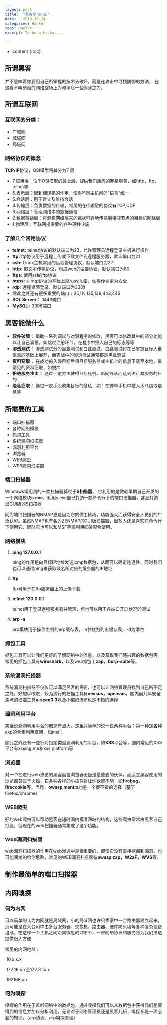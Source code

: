 ```yaml
---
layout: post
title:  "黑客学习小记"
date:   2016-10-24 
categories: Hacker
tags: Hacker
excerpt: To be a hacker...

---
```


* content
{:toc}


## 所谓黑客

并不意味着你要用自己所掌握的技术去破坏，而是在攻击中寻找防御的方法， 在这看不叫硝烟的网络战场上为和平尽一些绵薄之力。



## 所谓互联网

### 互联网的分类：

* 广域网
* 城域网
* 局域网



### 网络协议的概念

**TCP/IP**协议，OSI模型将其分为7 层

* 7.应用层：位于OSI模型的最上层，提供我们熟悉的网络服务，如http，ftp，telnet等
* 6.表示层：起到翻译机的作用，使得不同主机间的“语言”统一
* 5.会话层：用于建立及维持会话
* 4.传输层：负责数据的传输，常见的在传输层的协议有TCP,UDP
* 3.网络层：管理网络中的数据通信
* 2.数据链路层：将源机网络层来的数据可靠地传输到相邻节点的目标机网络层
* 1.物理层：互联网搜需要的各种硬件设施



### 了解几个常用协议

* **telnet:** telnet协议的默认端口为23，允许管理员远程登录主机进行操作
* **ftp:** ftp协议用于远程上传或下载文件到远程服务器，默认端口为21
* **ssh:** Linux主机常用的远程管理协议，默认端口为22
* **http:** 超文本传输协议，构成web的主要协议，默认端口为80
* **ftps:** 使用ssl的ftp协议
* **https:** 在http协议的基础上添加ssl加密，使得传输更为安全
* **rdp:** 远程桌面登录，默认端口为3389
* 除此之外还有很多重要的端口：25,110,135,139,443,445
* **SQL Server：** 1443端口
* **MySQL :** 3306端口



## 黑客能做什么

* **软件破解：** 借助一系列调试与对源程序的修改，黑客可以修改其中的部分功能以让自己满意，如跳过注册环节，在程序中插入自己的标志等等
* **渗透测试：** 渗透测试分为黑盒测试和白盒测试，白盒测试将在已掌握目标大量信息的基础上展开，而实战中的渗透测试通常都是黑盒测试
* **资料窃取：** 在成功的入侵目标后将目标服务器或主机上的信息下载至本地，最常见的资料窃取，如脱库
* **拒绝服务攻击：** 通过一定方法使得目标死机、断网等从而达到终止其服务的目的
* **隐私窃取：** 通过一定手段收集目标的隐私，如：在安卓手机中植入木马窃取信息等



## 所需要的工具

* 端口扫描器
* 各种网络模块
* 抓包工具
* 系统漏洞扫描器
* 漏洞利用平台
* 浏览器
* WEB爬虫
* WEB漏洞扫描器

### 端口扫描器

Windows常用到的一款扫描器莫过于**S扫描器**， 它利用的是微软早期自己开发的一个网络模块**s.exe**，利用s.exe自己打造一款命令行下的端口扫描器，甚至打造出GUI版的S扫描器

同为端口扫描器的NMAP更是因为它的做工精巧，功能强大而获得安全人员们的广泛认可。虽然NMAP也有名为ZENMAP的GUI版扫描器，很多人还是喜欢在命令行下使用它，同时它也可以和MSF等漏利用框架配合使用。

### 网络模块

1. **ping 127.0.0.1**

   ping的作用是向目标IP地址发送icmp数据包，从而可以确定连通性，同时我们也可以通过ping来获取域名所对应的服务器的IP地址

2. **ftp**

   ftp可用于在ftp服务器上的上传下载

3. **telnet 120.0.0.1**

   telnet用于登录远程服务器并管理，但也可以用于各端口开启状况的测试

4. **arp -a**

   arp模块用于操作主机的arp缓存表，-a参数为列出缓存表，-d为清空

### 抓包工具

抓包工具可以让我们更好的了解网络中的流量，以及获取我们感兴趣的数据包等。常见的抓包工具有**wireshark**，以及web抓包工**zap，burp-suite**等。



### 系统漏洞扫描器

系统漏洞扫描器不仅仅可以满足黑客的需要，也可以让网络管理员找到自己所不足之处，好加以改进，较为流行的扫描工具有**nessus，openvas**，国内前几年安全焦点的扫描工具**x-scan3.3**以及小榕的流光也是不错的选择



### 漏洞利用平台

实话说漏洞利用平台的概念有点大，这里只简单的说一说两种平台：第一种是各种exp的合集利用框架，如msf：

除此之外还有一些针对指定类型漏洞利用的平台，如**XSS**平台等，国内常见的XSS平台有xssing.me和xss platform等



### 浏览器

对一个在进行web渗透的黑客而言浏览器无疑是最重要的伙伴，而适宜黑客使用的浏览器莫过于火狐，它各种各样的小插件将让你欲罢不能，如**firebug，firecookie**等。当然，**owasp mantra**也是一个很不错的选择（基于firefox/chrome）



### WEB爬虫

好的web爬虫可以帮助黑客在短时间内摸清网站的结构，这些爬虫常常由黑客自己打造，但现在的web扫描器通常集成了这个功能。



### WEB漏洞扫描器

web漏洞扫描器的作用在web渗透中是很重要的，即使它没有直接挖掘到漏洞，也可能间接的给你思路，常见的WEB漏洞扫描器有**owasp zap，W2aF，WVS**等。



## 制作最简单的端口扫描器



## 内网嗅探

### 何为内网

可以简单的认为内网就是局域网，小的局域网也许只靠家中一台路由器建立起来，页可能是在大公司中由多台服务器、交换机、路由器、硬件防火墙等各种复杂设备组成，在这样一个主机之间距离很近的网络中，一些网络协议和服务将为我们渗透提供很大方便

常见的内网地址：

​	10.x.x.x

​	172.16.x.x至172.31.x.x

​	192168.x.x



### 何为嗅探

嗅探的作用在于监听网络中的数据包，通过嗅探我们可以从数据包中获得我们想要得到的信息并加以分析利用，无论对于网络管理员还是黑客儿研，嗅探都是一项必会的知识。（arp协议、arp嗅探原理）

